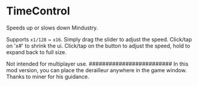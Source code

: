 # TimeControl
Speeds up or slows down Mindustry.

Supports `x1/128` ~ `x16`. Simply drag the slider to adjust the speed.
Click/tap on 'x#' to shrink the ui. Click/tap on the button to adjust the speed, hold to expand back to full size.

Not intended for multiplayer use.
#########################
In this mod version, you can place the derailleur anywhere in the game window.
Thanks to miner for his guidance.
